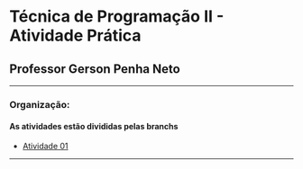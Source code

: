 # **Técnica de Programação II - Atividade Prática**
## **Professor Gerson Penha Neto**
---
### **Organização:**
#### As atividades estão divididas pelas branchs
- [Atividade 01](https://github.com/otaviopane/fatec-atlantis-typescript-/tree/Atividade01)
---
